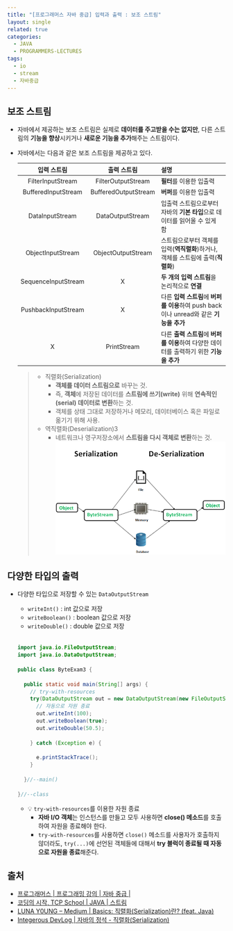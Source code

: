 ```yaml
---
title: "[프로그래머스 자바 중급] 입력과 출력 : 보조 스트림"
layout: single
related: true
categories:
  - JAVA
  - PROGRAMMERS-LECTURES
tags:
  - io
  - stream
  - 자바중급
---
```


## 보조 스트림
- 자바에서 제공하는 보조 스트림은 실제로 **데이터를 주고받을 수는 없지만**, 다른 스트림의 **기능을 향상**시키거나 **새로운 기능을 추가**해주는 스트림이다.

- 자바에서는 다음과 같은 보조 스트림을 제공하고 있다.

  | 입력 스트림 | 출력 스트림 | 설명 |
  |:----------:|:----------:|:-----|
  | FilterInputStream | FilterOutputStream | **필터**를 이용한 입출력 |
  | BufferedInputStream | BufferedOutputStream | **버퍼**를 이용한 입출력 |
  | DataInputStream | DataOutputStream | 입출력 스트림으로부터 자바의 **기본 타입**으로 데이터를 읽어올 수 있게 함 |
  | ObjectInputStream | ObjectOutputStream | 스트림으로부터 객체를 입력(**역직렬화**)하거나, 객체를 스트림에 출력(**직렬화**) |
  | SequenceInputStream | X | **두 개의 입력 스트림**을 논리적으로 **연결** |
  | PushbackInputStream | X | 다른 **입력 스트림**에 **버퍼를 이용**하여 push back이나 unread와 같은 **기능을 추가** |
  | X | PrintStream | 다른 **출력 스트림**에 **버퍼를 이용**하여 다양한 데이터를 출력하기 위한 **기능을 추가** |
  
    >- 직렬화(Serialization)
    >    - **객체를 데이터 스트림으로** 바꾸는 것. 
    >    - 즉, **객체**에 저장된 데이터를 **스트림에 쓰기(write)** 위해 **연속적인(serial) 데이터로 변환**하는 것.
    >    - 객체를 상태 그대로 저장하거나 메모리, 데이터베이스 혹은 파일로 옮기기 위해 사용.
    >- 역직렬화(Deserialization)3
    >    - 네트워크나 영구저장소에서 **스트림을 다시 객체로 변환**하는 것.
    >  ![자바에서의 직렬화 & 역직렬화](/assets/images/java/serialize_deserialize_java.png)

## 다양한 타입의 출력
- 다양한 타입으로 저장할 수 있는 `DataOutputStream`
  - `writeInt()` : int 값으로 저장
  - `writeBoolean()` : boolean 값으로 저장
  - `writeDouble()` : double 값으로 저장

  <br/>  

  ```java
  import java.io.FileOutputStream;
  import java.io.DataOutputStream;

  public class ByteExam3 {

    public static void main(String[] args) {
      // try-with-resources
      try(DataOutputStream out = new DataOutputStream(new FileOutputStream("data.txt"));) {
        // 자동으로 자원 종료
        out.writeInt(100);
        out.writeBoolean(true);
        out.writeDouble(50.5);

      } catch (Exception e) {

        e.printStackTrace();
      }

    }//--main()

  }//--class
  ```
  - 💡 `try-with-resources`를 이용한 자원 종료
    - **자바 I/O 객체**는 인스턴스를 만들고 모두 사용하면 **close() 메소드**를 호출하여 자원을 종료해야 한다.
    - `try-with-resources`를 사용하면 `close()` 메소드를 사용자가 호출하지 않더라도, `try(...)`에 선언된 객체들에 대해서 **try 블럭이 종료될 때 자동으로 자원을 종료**해준다.


## 출처
- [프로그래머스 \| 프로그래밍 강의 \| 자바 중급 \| ]()
- [코딩의 시작, TCP School \| JAVA \| 스트림](https://www.tcpschool.com/java/java_io_stream)
- [LUNA Y0UNG – Medium \| Basics: 직렬화(Serialization)란? (feat. Java)](https://medium.com/@lunay0ung/basics-%EC%A7%81%EB%A0%AC%ED%99%94-serialization-%EB%9E%80-feat-java-2f3eb11e9a8)
- [Integerous DevLog \| 자바의 정석 - 직렬화(Serialization)](https://ryan-han.com/post/java/java-serialization/)

